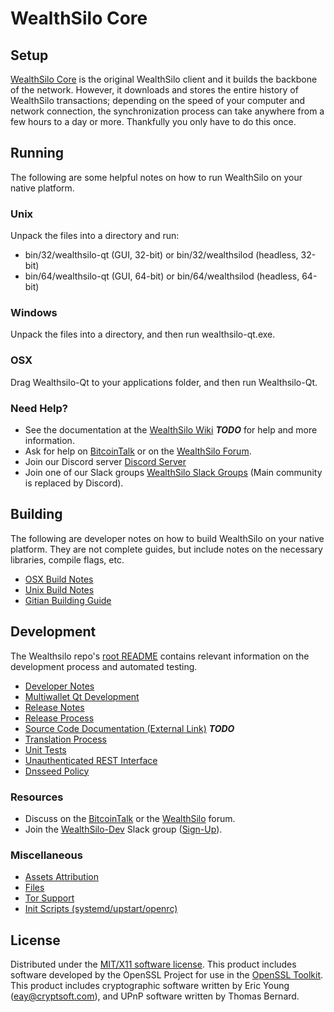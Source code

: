 WealthSilo Core
=====================

Setup
---------------------
[WealthSilo Core](http://wealthsilo.io/wallet) is the original WealthSilo client and it builds the backbone of the network. However, it downloads and stores the entire history of WealthSilo transactions; depending on the speed of your computer and network connection, the synchronization process can take anywhere from a few hours to a day or more. Thankfully you only have to do this once.

Running
---------------------
The following are some helpful notes on how to run WealthSilo on your native platform.

### Unix

Unpack the files into a directory and run:

- bin/32/wealthsilo-qt (GUI, 32-bit) or bin/32/wealthsilod (headless, 32-bit)
- bin/64/wealthsilo-qt (GUI, 64-bit) or bin/64/wealthsilod (headless, 64-bit)

### Windows

Unpack the files into a directory, and then run wealthsilo-qt.exe.

### OSX

Drag Wealthsilo-Qt to your applications folder, and then run Wealthsilo-Qt.

### Need Help?

* See the documentation at the [WealthSilo Wiki](https://en.bitcoin.it/wiki/Main_Page) ***TODO***
for help and more information.
* Ask for help on [BitcoinTalk](https://bitcointalk.org/index.php?topic=1262920.0) or on the [WealthSilo Forum](http://forum.wealthsilo.io/).
* Join our Discord server [Discord Server](https://discord.wealthsilo.io)
* Join one of our Slack groups [WealthSilo Slack Groups](https://wealthsilo.io/slack-logins/) (Main community is replaced by Discord).

Building
---------------------
The following are developer notes on how to build WealthSilo on your native platform. They are not complete guides, but include notes on the necessary libraries, compile flags, etc.

- [OSX Build Notes](build-osx.md)
- [Unix Build Notes](build-unix.md)
- [Gitian Building Guide](gitian-building.md)

Development
---------------------
The Wealthsilo repo's [root README](https://github.com/wealthsilo-coin/WealthSilo/blob/master/README.md) contains relevant information on the development process and automated testing.

- [Developer Notes](developer-notes.md)
- [Multiwallet Qt Development](multiwallet-qt.md)
- [Release Notes](release-notes.md)
- [Release Process](release-process.md)
- [Source Code Documentation (External Link)](https://dev.visucore.com/bitcoin/doxygen/) ***TODO***
- [Translation Process](translation_process.md)
- [Unit Tests](unit-tests.md)
- [Unauthenticated REST Interface](REST-interface.md)
- [Dnsseed Policy](dnsseed-policy.md)

### Resources

* Discuss on the [BitcoinTalk](https://bitcointalk.org/index.php?topic=1262920.0) or the [WealthSilo](http://forum.wealthsilo.io/) forum.
* Join the [WealthSilo-Dev](https://wealthsilo-dev.slack.com/) Slack group ([Sign-Up](https://wealthsilo-dev.herokuapp.com/)).

### Miscellaneous
- [Assets Attribution](assets-attribution.md)
- [Files](files.md)
- [Tor Support](tor.md)
- [Init Scripts (systemd/upstart/openrc)](init.md)

License
---------------------
Distributed under the [MIT/X11 software license](http://www.opensource.org/licenses/mit-license.php).
This product includes software developed by the OpenSSL Project for use in the [OpenSSL Toolkit](https://www.openssl.org/). This product includes
cryptographic software written by Eric Young ([eay@cryptsoft.com](mailto:eay@cryptsoft.com)), and UPnP software written by Thomas Bernard.
